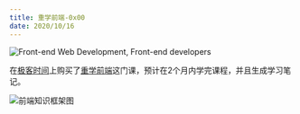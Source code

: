 ```yaml
---
title: 重学前端-0x00
date: 2020/10/16
---
```



![Front-end Web Development, Front-end developers](https://www.iflexion.com/sites/all/themes/iflexion/images/vis-frontend-1.png)



在[极客时间](https://time.geekbang.org/)上购买了[重学前端](https://time.geekbang.org/column/intro/154)这门课，预计在2个月内学完课程，并且生成学习笔记。

![前端知识框架图](https://static001.geekbang.org/resource/image/d1/a8/d1cb4040d91207075e0591abffe1b9a8.jpg)